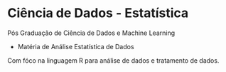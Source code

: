 # Ciência de Dados - Estatística
Pós Graduação de Ciência de Dados e Machine Learning

* Matéria de Análise Estatística de Dados

Com fóco na linguagem R para análise de dados e tratamento de dados.
